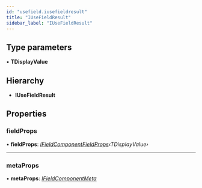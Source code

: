 ```yaml
---
id: "usefield.iusefieldresult"
title: "IUseFieldResult"
sidebar_label: "IUseFieldResult"
---
```


## Type parameters

▪ **TDisplayValue**

## Hierarchy

* **IUseFieldResult**

## Properties

###  fieldProps

• **fieldProps**: *[IFieldComponentFieldProps](usefield.ifieldcomponentfieldprops.md)‹TDisplayValue›*

___

###  metaProps

• **metaProps**: *[IFieldComponentMeta](usefield.ifieldcomponentmeta.md)*
